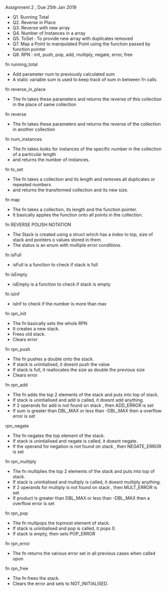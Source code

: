 
Assignment 2 , Due 25th Jan 2019
 *  Q1. Running Total
 *  Q2. Reverse in Place
 *  Q3. Reverse with new array
 *  Q4. Number of Instances in a array
 *  Q5. ToSet : To provide new array with duplicates removed
 *  Q7. Map a Point to manipulated Point using the function passed by function pointer 
 *  Q8. RPN : init, push, pop, add, multiply, negate, error, free
 


fn running_total 
 *  Add parameter num to previously calculated sum
 *  A static variable sum is used to keep track of sum in between fn calls

fn reverse_in_place 
 *  The fn takes these parameters and returns the reverse of this collection in the place of same collection

fn reverse 
 *  The fn takes these parameters and returns the reverse of the collection in another collection 

fn num_instances
 *  The fn takes looks for instances of the specific number in the collection of a particular length
 *  and returns the number of instances.

fn to_set
 *  The fn takes a collection and its length and removes all duplicates or repeated numbers
 *  and returns the transformed collection and its new size.

fn map
 *  The fn takes a collection, its length and the function pointer.
 *  It basically applies the function onto all points in the collection.

fn REVERSE POLISH NOTATION 
 *  The Stack is created using a struct which has a index to top, size of stack and pointers o values stored in them
 *  The status is an enum with multiple error conditions.
 
fn isFull
 *  isFull is a function to check if stack is full

fn isEmpty
 *  isEmpty is a function to check if stack is empty

fn isInf
 *  isInf to check if the number is more than max 

fn rpn_init
 *  The fn basically sets the whole RPN
 *  It creates a new stack.
 *  Frees old stack.
 *  Clears error

fn rpn_push
 *  The fn pushes a double onto the stack.
 *  If stack is unintialised, it doesnt push the value
 *  If stack is full, it reallocates the size as double the previous size
 *  Clears error

fn rpn_add
 *  The fn adds the top 2 elements of the stack and puts into top of stack.
 *  If stack is unintialised and add is called, it doesnt add anything.
 *  If 2 operands for add is not found on stack , then ADD_ERROR is set
 *  If sum is greater than DBL_MAX or less than -DBL_MAX then a overflow error is set

rpn_negate
 *  The fn negates the top element of the stack.
 *  If stack is unintialised and negate is called, it doesnt negate.
 *  If the operand for negation is not found on stack , then NEGATE_ERROR is set

fn rpn_multiply
 *  The fn multiplies the top 2 elements of the stack and puts into top of stack.
 *  If stack is unintialised and multiply is called, it doesnt multiply anything.
 *  If 2 operands for multiply is not found on stack , then MULT_ERROR is set
 *  If product is greater than DBL_MAX or less than -DBL_MAX then a overflow error is set

fn rpn_pop
 *  The fn multpops the topmost element of stack.
 *  If stack is unintialised and pop is called, it pops 0.
 *  If stack is empty, then sets POP_ERROR

fn rpn_error
 *  The fn returns the various error set in all previous cases when called upon

fn rpn_free
 *  The fn frees the stack.
 *  Clears the error and sets to NOT_INITIALISED.
